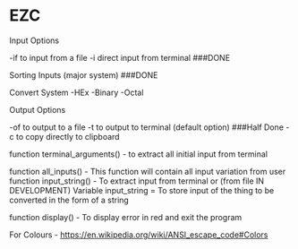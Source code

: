 # EZC

Input Options

-if to input from a file 
-i direct input from terminal ###DONE

Sorting Inputs (major system) ###DONE

Convert System
-HEx
-Binary
-Octal

Output Options

-of to output to a file
-t to output to terminal (default option) ###Half Done
-c to copy directly to clipboard

function terminal_arguments() - to extract all initial input from terminal

function all_inputs() - This function will contain all input variation from user
    function input_string() - To extract input from terminal or (from file IN DEVELOPMENT)
    Variable input_string = To store input of the thing to be converted in the form of a string 

function display() - To display error in red and exit the program

For Colours - https://en.wikipedia.org/wiki/ANSI_escape_code#Colors